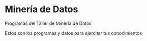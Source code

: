 # Minería de Datos
Programas del Taller de Minería de Datos

Estos son los programas y datos para ejercitar tus conocimientos
